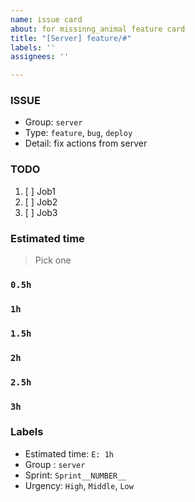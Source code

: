 ```yaml
---
name: issue card
about: for missinng_animal feature card
title: "[Server] feature/#"
labels: ''
assignees: ''

---
```


### ISSUE
- Group:  `server`
- Type: `feature`, `bug`, `deploy`
- Detail: fix actions from server

### TODO
1. [ ] Job1
2. [ ] Job2
3. [ ] Job3

### Estimated time
> Pick one
### `0.5h`
### `1h`
### `1.5h`
### `2h`
### `2.5h`
### `3h`

### Labels
- Estimated time: `E: 1h`
- Group : `server`
- Sprint: `Sprint__NUMBER__`
- Urgency: `High`, `Middle`, `Low`
